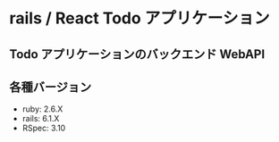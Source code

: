 # rails / React Todo アプリケーション

## Todo アプリケーションのバックエンド WebAPI

## 各種バージョン

- ruby: 2.6.X
- rails: 6.1.X
- RSpec: 3.10
